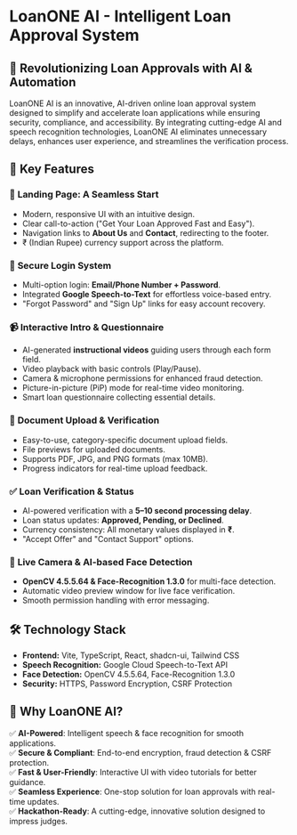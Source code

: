 # LoanONE AI - Intelligent Loan Approval System

## 🚀 Revolutionizing Loan Approvals with AI & Automation

LoanONE AI is an innovative, AI-driven online loan approval system designed to simplify and accelerate loan applications while ensuring security, compliance, and accessibility. By integrating cutting-edge AI and speech recognition technologies, LoanONE AI eliminates unnecessary delays, enhances user experience, and streamlines the verification process.

## 🎯 Key Features

### 🏡 **Landing Page: A Seamless Start**
- Modern, responsive UI with an intuitive design.
- Clear call-to-action ("Get Your Loan Approved Fast and Easy").
- Navigation links to **About Us** and **Contact**, redirecting to the footer.
- ₹ (Indian Rupee) currency support across the platform.

### 🔐 **Secure Login System**
- Multi-option login: **Email/Phone Number + Password**.
- Integrated **Google Speech-to-Text** for effortless voice-based entry.
- "Forgot Password" and "Sign Up" links for easy account recovery.

### 📹 **Interactive Intro & Questionnaire**
- AI-generated **instructional videos** guiding users through each form field.
- Video playback with basic controls (Play/Pause).
- Camera & microphone permissions for enhanced fraud detection.
- Picture-in-picture (PiP) mode for real-time video monitoring.
- Smart loan questionnaire collecting essential details.

### 📑 **Document Upload & Verification**
- Easy-to-use, category-specific document upload fields.
- File previews for uploaded documents.
- Supports PDF, JPG, and PNG formats (max 10MB).
- Progress indicators for real-time upload feedback.

### ✅ **Loan Verification & Status**
- AI-powered verification with a **5–10 second processing delay**.
- Loan status updates: **Approved, Pending, or Declined**.
- Currency consistency: All monetary values displayed in **₹**.
- "Accept Offer" and "Contact Support" options.

### 🎥 **Live Camera & AI-based Face Detection**
- **OpenCV 4.5.5.64 & Face-Recognition 1.3.0** for multi-face detection.
- Automatic video preview window for live face verification.
- Smooth permission handling with error messaging.

## 🛠️ **Technology Stack**
- **Frontend:** Vite, TypeScript, React, shadcn-ui, Tailwind CSS
- **Speech Recognition:** Google Cloud Speech-to-Text API
- **Face Detection:** OpenCV 4.5.5.64, Face-Recognition 1.3.0
- **Security:** HTTPS, Password Encryption, CSRF Protection

## 🎯 **Why LoanONE AI?**
✅ **AI-Powered**: Intelligent speech & face recognition for smooth applications.  
✅ **Secure & Compliant**: End-to-end encryption, fraud detection & CSRF protection.  
✅ **Fast & User-Friendly**: Interactive UI with video tutorials for better guidance.  
✅ **Seamless Experience**: One-stop solution for loan approvals with real-time updates.  
✅ **Hackathon-Ready**: A cutting-edge, innovative solution designed to impress judges.  



